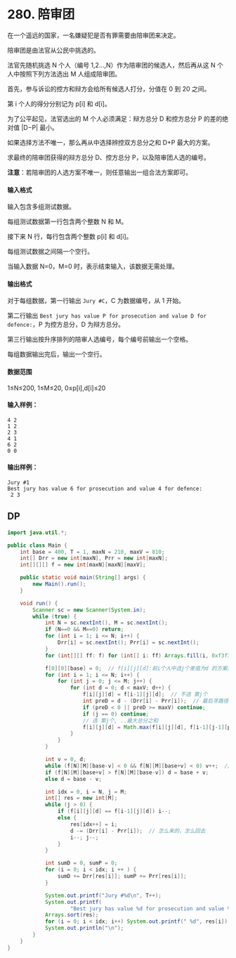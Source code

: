 # 280. 陪审团

在一个遥远的国家，一名嫌疑犯是否有罪需要由陪审团来决定。

陪审团是由法官从公民中挑选的。

法官先随机挑选 N 个人（编号 1,2…,N）作为陪审团的候选人，然后再从这 N 个人中按照下列方法选出 M 人组成陪审团。

首先，参与诉讼的控方和辩方会给所有候选人打分，分值在 0 到 20 之间。

第 i 个人的得分分别记为 p[i] 和 d[i]。

为了公平起见，法官选出的 M 个人必须满足：辩方总分 D 和控方总分 P 的差的绝对值 |D−P| 最小。

如果选择方法不唯一，那么再从中选择辨控双方总分之和 D+P 最大的方案。

求最终的陪审团获得的辩方总分 D、控方总分 P，以及陪审团人选的编号。

**注意**：若陪审团的人选方案不唯一，则任意输出一组合法方案即可。

#### 输入格式

输入包含多组测试数据。

每组测试数据第一行包含两个整数 N 和 M。

接下来 N 行，每行包含两个整数 p[i] 和 d[i]。

每组测试数据之间隔一个空行。

当输入数据 N=0，M=0 时，表示结束输入，该数据无需处理。

#### 输出格式

对于每组数据，第一行输出 `Jury #C`，C 为数据编号，从 1 开始。

第二行输出 `Best jury has value P for prosecution and value D for defence:`，P 为控方总分，D 为辩方总分。

第三行输出按升序排列的陪审人选编号，每个编号前输出一个空格。

每组数据输出完后，输出一个空行。

#### 数据范围

1≤N≤200, 1≤M≤20, 0≤p[i],d[i]≤20

#### 输入样例：

```
4 2
1 2
2 3
4 1
6 2
0 0
```

#### 输出样例：

```
Jury #1
Best jury has value 6 for prosecution and value 4 for defence:
 2 3
```



## DP

```java
import java.util.*;

public class Main {
    int base = 400, T = 1, maxN = 210, maxV = 810;
    int[] Drr = new int[maxN], Prr = new int[maxN];
    int[][][] f = new int[maxN][maxN][maxV];

    public static void main(String[] args) {
        new Main().run();
    }

    void run() {
        Scanner sc = new Scanner(System.in);
        while (true) {
            int N = sc.nextInt(), M = sc.nextInt();
            if (N==0 && M==0) return;
            for (int i = 1; i <= N; i++) {
                Drr[i] = sc.nextInt(); Prr[i] = sc.nextInt();
            }
            for (int[][] ff: f) for (int[] i: ff) Arrays.fill(i, 0xf3f3f3f3);

            f[0][0][base] = 0;  // f[i][j][d]:前i个人中选j个差值为d 的方案集合 的最大总分之和
            for (int i = 1; i <= N; i++) {
                for (int j = 0; j <= M; j++) {
                    for (int d = 0; d < maxV; d++) {
                        f[i][j][d] = f[i-1][j][d];  // 不选 第j个
                        int preD = d - (Drr[i] - Prr[i]);  // 最后寻路径时仍然是 (D[]-P[])
                        if (preD < 0 || preD >= maxV) continue;
                        if (j == 0) continue;
                        // 选 第j个, ..最大总分之和
                        f[i][j][d] = Math.max(f[i][j][d], f[i-1][j-1][preD]+Drr[i]+Prr[i]);
                    }
                }
            }

            int v = 0, d;
            while (f[N][M][base-v] < 0 && f[N][M][base+v] < 0) v++;  // 贪心 最小差值
            if (f[N][M][base+v] > f[N][M][base-v]) d = base + v;
            else d = base - v;

            int idx = 0, i = N, j = M;
            int[] res = new int[M];
            while (j > 0) {
                if (f[i][j][d] == f[i-1][j][d]) i--;
                else {
                    res[idx++] = i;
                    d -= (Drr[i] - Prr[i]);  // 怎么来的，怎么回去
                    i--; j--;
                }
            }

            int sumD = 0, sumP = 0;
            for (i = 0; i < idx; i ++ ) {
                sumD += Drr[res[i]]; sumP += Prr[res[i]];
            }

            System.out.printf("Jury #%d\n", T++);
            System.out.printf(
                    "Best jury has value %d for prosecution and value %d for defence:\n", sumD, sumP);
            Arrays.sort(res);
            for (i = 0; i < idx; i++) System.out.printf(" %d", res[i]);
            System.out.println("\n");
        }
    }
}
```

